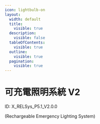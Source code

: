 ```yaml
---
icon: lightbulb-on
layout:
  width: default
  title:
    visible: true
  description:
    visible: false
  tableOfContents:
    visible: true
  outline:
    visible: true
  pagination:
    visible: true
---
```


# 可充電照明系統 V2

ID: X\_RELSys\_P5.1\_V2.0.0&#x20;

(Rechargeable Emergency Lighting System)
